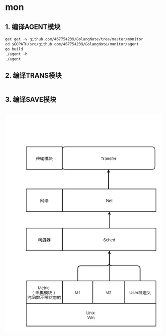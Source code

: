 # mon

## 1. 编译AGENT模块 

```golang
get get -v github.com/467754239/GolangNote/tree/master/monitor
cd $GOPATH/src/github.com/467754239/GolangNote/monitor/agent
go build
./agent -h
./agent
```

## 2. 编译TRANS模块

```golang

```

## 3. 编译SAVE模块

```golang

```

![mon](./mon.png)
